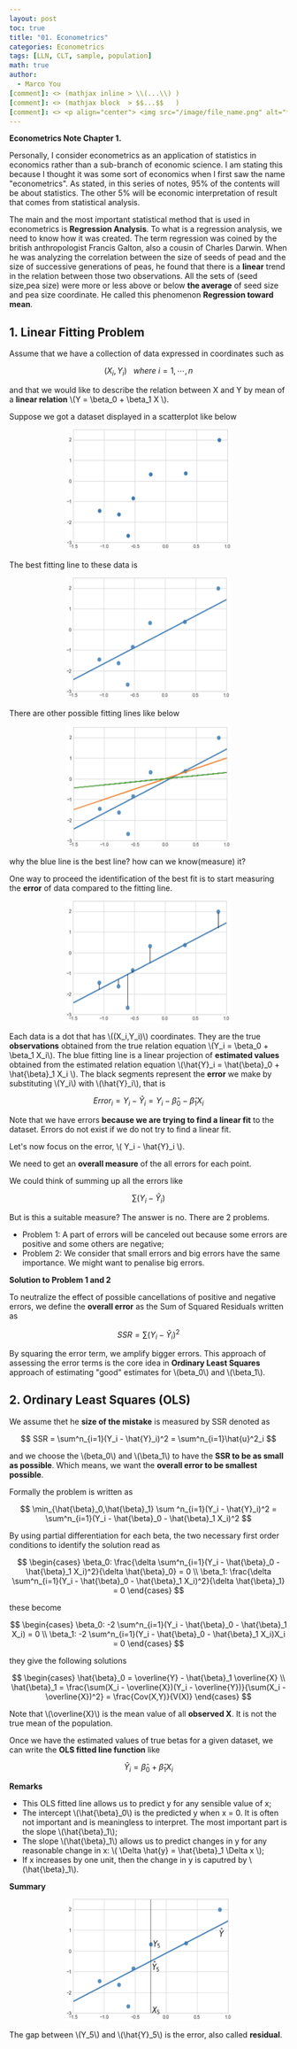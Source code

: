 ```yaml
---
layout: post
toc: true
title: "01. Econometrics"
categories: Econometrics
tags: [LLN, CLT, sample, population]
math: true
author:
  - Marco You
[comment]: <> (mathjax inline > \\(...\\) )
[comment]: <> (mathjax block  > $$...$$   )
[comment]: <> <p align="center"> <img src="/image/file_name.png" alt="file_name" width="460" height="260"> </p>
---
```


**Econometrics Note Chapter 1.**

Personally, I consider econometrics as an application of statistics in economics rather than a sub-branch of economic science. I am stating this because I thought it was some sort of economics when I first saw the name "econometrics". As stated, in this series of notes, 95% of the contents will be about statistics. The other 5% will be economic interpretation of result that comes from statistical analysis.

The main and the most important statistical method that is used in econometrics is **Regression Analysis**. To what is a regression analysis, we need to know how it was created. The term regression was coined by the british anthropologist Francis Galton, also a cousin of Charles Darwin. When he was analyzing the correlation between the size of seeds of pead and the size of successive generations of peas, he found that there is a **linear** trend in the relation between those two observations. All the sets of (seed size,pea size) were more or less above or below **the average** of seed size and pea size coordinate. He called this phenomenon **Regression toward mean**.

## 1. Linear Fitting Problem

Assume that we have a collection of data expressed in coordinates such as

$$ 
(X_i,Y_i)~~~where~i=1,\cdots,n 
$$

and that we would like to describe the relation between X and Y by mean of a **linear relation** \\(Y = \beta_0 + \beta_1 X \\).

Suppose we got a dataset displayed in a scatterplot like below

<p align="center">
<img src="/image/Scatter.png" alt="Scatter" width="300" height="220">
</p>

The best fitting line to these data is

<p align="center">
<img src="/image/fit.png" alt="fit" width="300" height="220">
</p>

There are other possible fitting lines like below

<p align="center">
<img src="/image/fits.png" alt="fits" width="300" height="220">
</p>

why the blue line is the best line? how can we know(measure) it?

One way to proceed the identification of the best fit is to start measuring the **error** of data compared to the fitting line.

<p align="center">
<img src="/image/error.png" alt="error" width="300" height="220">
</p>

Each data is a dot that has \\((X_i,Y_i)\\) coordinates. They are the true **observations** obtained from the true relation equation \\(Y_i = \beta_0 + \beta_1 X_i\\). The blue fitting line is a linear projection of **estimated values** obtained from the estimated relation equation \\(\hat{Y}_i = \hat{\beta}_0 + \hat{\beta}_1 X_i \\\). The black segments represent the **error** we make by substituting \\(Y_i\\) with \\(\hat{Y}_i\\), that is

$$
Error_i = Y_i - \hat{Y}_i = Y_i - \hat{\beta}_0 - \hat{\beta}_1 X_i
$$

Note that we have errors **because we are trying to find a linear fit** to the dataset. Errors do not exist if we do not try to find a linear fit.

Let's now focus on the error, \\( Y_i - \hat{Y}_i \\).

We need to get an **overall measure** of the all errors for each point.

We could think of summing up all the errors like

$$ \sum(Y_i - \hat{Y}_i) $$

But is this a suitable measure? The answer is no. There are 2 problems.

- Problem 1: A part of errors will be canceled out because some errors are positive and some others are negative;
- Problem 2: We consider that small errors and big errors have the same importance. We might want to penalise big errors.

**Solution to Problem 1 and 2**

To neutralize the effect of possible cancellations of positive and negative errors, we define the **overall error** as the Sum of Squared Residuals written as

$$ SSR = \sum(Y_i - \hat{Y}_i)^2 $$

By squaring the error term, we amplify bigger errors. This approach of assessing the error terms is the core idea in **Ordinary Least Squares** approach of estimating "good" estimates for \\(beta_0\\) and \\(\beta_1\\).

## 2. Ordinary Least Squares (OLS)

We assume thet he **size of the mistake** is measured by SSR denoted as

$$ SSR = \sum^n_{i=1}(Y_i - \hat{Y}_i)^2 = \sum^n_{i=1}\hat{u}^2_i $$

and we choose the \\(beta_0\\) and \\(\beta_1\\) to have the **SSR to be as small as possible**. Which means, we want the **overall error to be smallest possible**.

Formally the problem is written as

$$
\min_{\hat{\beta}_0,\hat{\beta}_1} \sum ^n_{i=1}(Y_i - \hat{Y}_i)^2 = \sum^n_{i=1}(Y_i - \hat{\beta}_0 - \hat{\beta}_1 X_i)^2
$$

By using partial differentiation for each beta, the two necessary first order conditions to identify the solution read as

$$
\begin{cases}
\beta_0: \frac{\delta \sum^n_{i=1}(Y_i - \hat{\beta}_0 - \hat{\beta}_1 X_i)^2}{\delta \hat{\beta}_0} = 0 \\
\beta_1: \frac{\delta \sum^n_{i=1}(Y_i - \hat{\beta}_0 - \hat{\beta}_1 X_i)^2}{\delta \hat{\beta}_1} = 0
\end{cases}
$$

these become

$$
\begin{cases}
\beta_0: -2 \sum^n_{i=1}(Y_i - \hat{\beta}_0 - \hat{\beta}_1 X_i) = 0 \\
\beta_1: -2 \sum^n_{i=1}(Y_i - \hat{\beta}_0 - \hat{\beta}_1 X_i)X_i = 0
\end{cases}
$$

they give the following solutions

$$
\begin{cases}
\hat{\beta}_0 = \overline{Y} - \hat{\beta}_1 \overline{X} \\
\hat{\beta}_1 = \frac{\sum(X_i - \overline{X})(Y_i - \overline{Y})}{\sum(X_i - \overline{X})^2} = \frac{Cov(X,Y)}{V(X)}
\end{cases}
$$

Note that \\(\overline{X}\\) is the mean value of all **observed X**. It is not the true mean of the population.

Once we have the estimated values of true betas for a given dataset, we can write the **OLS fitted line function** like

$$ \hat{Y}_i = \hat{\beta}_0 + \hat{\beta}_1 X_i $$

**Remarks**

- This OLS fitted line allows us to predict y for any sensible value of x;
- The intercept \\(\hat{\beta}_0\\) is the predicted y when x = 0. It is often not important and is meaningless to interpret. The most important part is the slope \\(\hat{\beta}_1\\);
- The slope \\(\hat{\beta}_1\\) allows us to predict changes in y for any reasonable change in x: \\( \Delta \hat{y} = \hat{\beta}_1 \Delta x \\);
- If x increases by one unit, then the change in y is caputred by \\(\hat{\beta}_1\\).

**Summary**

<p align="center">
<img src="/image/Fitted_line.png" alt="Fitted_line" width="300" height="220">
</p>

The gap between \\(Y_5\\) and \\(\hat{Y}_5\\) is the error, also called **residual**.